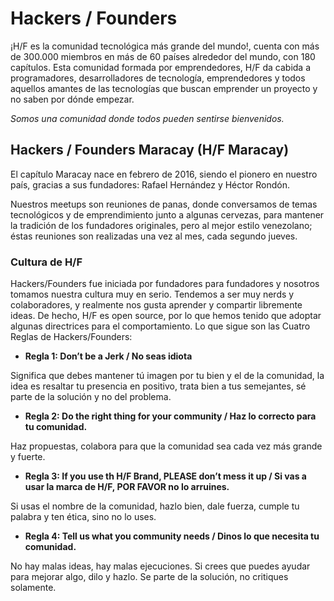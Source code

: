 # Hackers / Founders

¡H/F es la comunidad tecnológica más grande del mundo!, cuenta con más de 300.000 miembros en más de 60 países alrededor del mundo, con 180 capítulos. Esta comunidad formada por emprendedores, H/F da cabida a programadores, desarrolladores de tecnología, emprendedores y todos aquellos amantes de las tecnologías que buscan emprender un proyecto y no saben por dónde empezar.

*Somos una comunidad donde todos pueden sentirse bienvenidos.*

## Hackers / Founders Maracay (H/F Maracay)

El capítulo Maracay nace en febrero de 2016, siendo el pionero en nuestro país, gracias a sus fundadores: Rafael Hernández y Héctor Rondón.

Nuestros meetups son reuniones de panas, donde conversamos de temas tecnológicos y de emprendimiento junto a algunas cervezas, para mantener la tradición de los fundadores originales, pero al mejor estilo venezolano; éstas reuniones son realizadas una vez al mes, cada segundo jueves.

### Cultura de H/F

Hackers/Founders fue iniciada por fundadores para fundadores y nosotros tomamos nuestra cultura muy en serio. Tendemos a ser muy nerds y colaboradores, y realmente nos gusta aprender y compartir libremente ideas. De hecho, H/F es open source, por lo que hemos tenido que adoptar algunas directrices para el comportamiento. Lo que sigue son las Cuatro Reglas de Hackers/Founders:

- **Regla 1: Don’t be a Jerk / No seas idiota**

Significa que debes mantener tú imagen por tu bien y el de la comunidad, la idea es resaltar tu presencia en positivo, trata bien a tus semejantes, sé parte de la solución y no del problema.

- **Regla 2: Do the right thing for your community / Haz lo correcto para tu comunidad.**

Haz propuestas, colabora para que la comunidad sea cada vez más grande y fuerte.

- **Regla 3: If you use th H/F Brand, PLEASE don’t mess it up / Si vas a usar la marca de H/F, POR FAVOR no lo arruines.**

Si usas el nombre de la comunidad, hazlo bien, dale fuerza, cumple tu palabra y ten ética, sino no lo uses.

- **Regla 4: Tell us what you community needs / Dinos lo que necesita tu comunidad.**

No hay malas ideas, hay malas ejecuciones. Si crees que puedes ayudar para mejorar algo, dilo y hazlo. Se parte de la solución, no critiques solamente.

